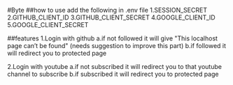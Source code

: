 #Byte
##how to use
add the following in .env file
1.SESSION_SECRET
2.GITHUB_CLIENT_ID
3.GITHUB_CLIENT_SECRET
4.GOOGLE_CLIENT_ID
5.GOOGLE_CLIENT_SECRET

##features
1.Login with github
a.if not followed it will give "This localhost page can’t be found" (needs suggestion to improve this part)
b.if followed it will redirect you to protected page

2.Login with youtube
a.if not subscribed it will redirect you to that youtube channel to subscribe
b.if subscribed it will redirect you to protected page
